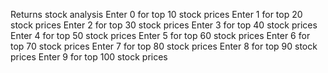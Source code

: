 Returns stock analysis 
Enter 0 for top 10 stock prices
Enter 1 for top 20 stock prices
Enter 2 for top 30 stock prices
Enter 3 for top 40 stock prices
Enter 4 for top 50 stock prices
Enter 5 for top 60 stock prices
Enter 6 for top 70 stock prices
Enter 7 for top 80 stock prices
Enter 8 for top 90 stock prices
Enter 9 for top 100 stock prices
